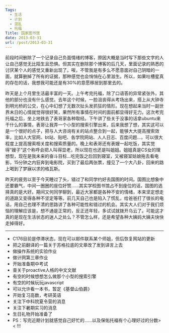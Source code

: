 ```yaml
---
Tags:
  - 生活
  - 计划
  - 混乱
  - 托福
Title: 国家图书馆
date: 2013-03-31
url: /post/2013-03-31
---
```


前段时间删除了一个记录自己负面情绪的博客，原因大概是当时写下那些文字的人让自己感觉无比陌生且恐惧。但其实在删除那个博客的后几天，里面记录的熟悉的讨厌某个人的感觉又重新出现了。唉，不管我是有多么不愿意面对自己阴暗的一面，就算删掉了所有的证据，那种感觉也会悄悄在心里滋生。所以，如果吐槽星真的存在的话，我想我可能还是有30%的意愿移居到那里去的。

昨天是上个月里生活最丰富的一天。上午考完托福，除了口语答的异常紧张外，其他的部分也没有什么感觉。去年这个时候，一脸沮丧得从考场出来，搭上从大钟寺到明光桥的公交，在心中幻想了无数次扯头发抓狂的情形。<!--more-->现在想起来当时一副世界末日的心情就觉得很好笑，果然所有事情在时间的面前都显得好无力。这次考完托福之后，坐上地铁去了表哥家各种取经。下午讲了些关于没事的话拿ubuntu来干什么的事情，表哥让我弄一个小型的搜索引擎出来，后来我想了想，其实这可以是一个很好的点子，把与人大咨询有关的站点整合到一起，能够大大提高搜索效率，比如人大官网、bt站、贴吧、各学院网站、人人日志、百度问题...，可以很大程度上提高搜索相关度和搜索质量的。晚上和表哥还有表嫂一起吃饭，其实觉得“嫂子”这个称呼会把人叫得显老，所以现在也还是叫姐姐。姐姐真是CS女的理想型，现在是我未来的奋斗目标...吃完饭之后回到寝室，又被寝室姑娘拖去看电影，15分钟之内狂奔到电影院，买到了最后两张票，撞见了一个大八卦，回来的路上喝到了梦寐以求的格瓦斯。

昨天的疲劳以至于今天睡过了头，错过了和同学约好去国图的时间。国图比想象中还要霸气，中间一圈圈的座位好赞……其实学校图书馆占不到座位的话，国图的选择真的是大好。期间又何同学聊到，最近大家都是各种不安的情绪，本来坚定想走的道路又变得各种不坚定等等。前几天自己也是陷入了慌乱，给爸爸打了很长的电话，用自己也理不清的思路讲了各种可能性和错过的机会。其实大人们对于我们烦恼的理解应该是，想不通是正常的，反正还年轻，多试试就拨开乌云了。可能这才真的是现在生活状态的迷人之处么？不管怎么样，还是希望各种大姨妈大姨夫快快走掉得好。

-------------------------------------------

* C176目前是停滞状态，现在可以邮件联系某个师姐，但后恢复网站的更新
* 把之前翻译的一篇关于苏格拉底的文章改了发到译言上去
* 做操作系统的实验作业
* 做计网第三章作业
* 开始准备期中考试
* 查关于proactive人格的中文文献
* 有空的时候想想怎么做那个小型的搜索引擎
* 有空的时候玩玩javascript
* 可以允许看一本书，暂定《基督山伯爵》
* 开始复习高数，考研英语
* 关注下中科院夏令营的消息
* 关注下暑期实习的消息
* 生日礼物开始准备了
* PS：写完近期计划就感觉自己好忙的……以及保佑托福有个心理好过的分数>< !!!
